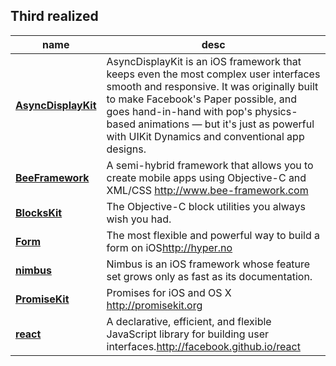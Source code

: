 ## Third realized

 name | desc |
------|------|
**[AsyncDisplayKit](https://github.com/facebook/AsyncDisplayKit)** | AsyncDisplayKit is an iOS framework that keeps even the most complex user interfaces smooth and responsive. It was originally built to make Facebook's Paper possible, and goes hand-in-hand with pop's physics-based animations — but it's just as powerful with UIKit Dynamics and conventional app designs.
**[BeeFramework](http://github.com/gavinkwoe/BeeFramework)** | A semi-hybrid framework that allows you to create mobile apps using Objective-C and XML/CSS <http://www.bee-framework.com>
**[BlocksKit](https://github.com/zwaldowski/BlocksKit)** | The Objective-C block utilities you always wish you had.
**[Form](https://github.com/hyperoslo/Form)**|The most flexible and powerful way to build a form on iOS<http://hyper.no>
**[nimbus](https://github.com/jverkoey/nimbus)** | Nimbus is an iOS framework whose feature set grows only as fast as its documentation.
**[PromiseKit](https://github.com/mxcl/PromiseKit)** |Promises for iOS and OS X <http://promisekit.org>
**[react](https://github.com/facebook/react)** | A declarative, efficient, and flexible JavaScript library for building user interfaces.<http://facebook.github.io/react>

